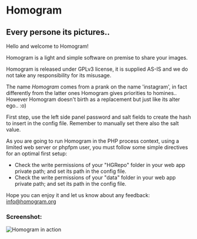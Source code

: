 # Homogram   
## Every persone its pictures..   
  
Hello and welcome to Homogram!   
	   
Homogram is a light and simple software on premise to share your images.   
	   
Homogram is released under GPLv3 license, it is supplied AS-IS and we do not take any responsibility for its misusage.   
	   
The name *Homogram* comes from a prank on the name 'instagram', in fact differently from the latter ones Homogram gives priorities to homines..    
However Homogram doesn't birth as a replacement but just like its alter ego.. :o)     
     
First step, use the left side panel password and salt fields to create the hash to insert in the config file. Remember to manually set there also the salt value.   
	   
As you are going to run Homogram in the PHP process context, using a limited web server or phpfpm user, you must follow some simple directives for an optimal first setup:   

- Check the write permissions of your "HGRepo" folder in your web app private path; and set its path in the config file.   
- Check the write permissions of your "data" folder in your web app private path; and set its path in the config file.   
     
Hope you can enjoy it and let us know about any feedback: <a href="mailto:info@homogram.org" style="color:#e6d236;">info@homogram.org</a>   

### Screenshot:

 ![Homogram in action](Public/static/res/screenshot1.png)
  
